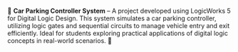 🚗 **Car Parking Controller System** – A project developed using LogicWorks 5 for Digital Logic Design. This system simulates a car parking controller, utilizing logic gates and sequential circuits to manage vehicle entry and exit efficiently. Ideal for students exploring practical applications of digital logic concepts in real-world scenarios. 🚦
